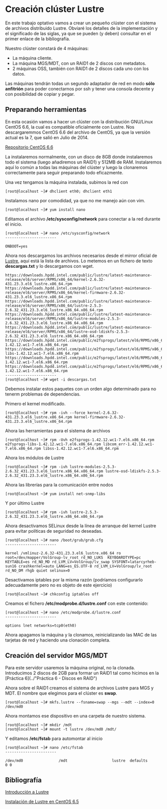 # Creación clúster Lustre

En este trabajo optativo vamos a crear un pequeño clúster con el sistema de archivos distribuido Lustre. Obviaré los detalles de la implementación y el significado de las siglas, ya que se pueden (y deben) consultar en el primer enlace de la bibliografía.

Nuestro clúster constará de 4 máquinas:

- La máquina cliente.
- La máquina MGS/MDT, con un RAID1 de 2 discos con metadatos.
- 2 máquinas OSS, también con RAID1 de 2 discos cada uno con los datos.

Las máquinas tendrán todas un segundo adaptador de red en modo **sólo anfitrión** para poder conectarnos por ssh y tener una consola decente y con posibilidad de copiar y pegar.

## Preparando herramientas

En esta ocasión vamos a hacer un clúster con la distribución GNU/Linux CentOS 6.6, la cual es compatible oficialmente con Lustre. Nos descargaremmos CentOS 6.6 del archivo de CentOS, ya que la versión actual es la 7, que salió en Julio de 2014.

[Repositorio CentOS 6.6](http://isoredirect.centos.org/centos/6/isos/x86_64/)

La instalaremos normalmente, con un disco de 8GB donde instalaremos todo el sistema (luego añadiremos un RAID1) y 512MB de RAM. Instalaremos aquí lo común a todas las máquinas del clúster y luego la clonaremos correctamente para seguir preparando todo eficazmente.

Una vez tengamos la máquina instalada, subimos la red con

```
[root@localhost ~]# dhclient eth0; dhclient eth1
```

Instalamos nano por comodidad, ya que no me manejo aún con vim.

```
[root@localhost ~]# yum install nano
```

Editamos el archivo **/etc/sysconfig/network** para conectar a la red durante el inicio.

```
[root@localhost ~]# nano /etc/sysconfig/network
-----------------------

ONBOOT=yes
```

Ahora nos descargamos los archivos necesarios desde el mirror oficial de [Lustre](http://downloads.whamcloud.com/public/lustre/latest-maintenance-release/), aquí está la lista de archivos. Lo metemos en un fichero de texto **descargas.txt** y lo descargamos con wget.

```
https://downloads.hpdd.intel.com/public/lustre/latest-maintenance-release/el6/server/RPMS/x86_64/kernel-2.6.32-431.23.3.el6_lustre.x86_64.rpm
https://downloads.hpdd.intel.com/public/lustre/latest-maintenance-release/el6/server/RPMS/x86_64/kernel-firmware-2.6.32-431.23.3.el6_lustre.x86_64.rpm
https://downloads.hpdd.intel.com/public/lustre/latest-maintenance-release/el6/server/RPMS/x86_64/lustre-2.5.3-2.6.32_431.23.3.el6_lustre.x86_64.x86_64.rpm
https://downloads.hpdd.intel.com/public/lustre/latest-maintenance-release/el6/server/RPMS/x86_64/lustre-modules-2.5.3-2.6.32_431.23.3.el6_lustre.x86_64.x86_64.rpm
https://downloads.hpdd.intel.com/public/lustre/latest-maintenance-release/el6/server/RPMS/x86_64/lustre-osd-ldiskfs-2.5.3-2.6.32_431.23.3.el6_lustre.x86_64.x86_64.rpm
https://downloads.hpdd.intel.com/public/e2fsprogs/latest/el6/RPMS/x86_64/e2fsprogs-1.42.12.wc1-7.el6.x86_64.rpm
https://downloads.hpdd.intel.com/public/e2fsprogs/latest/el6/RPMS/x86_64/e2fsprogs-libs-1.42.12.wc1-7.el6.x86_64.rpm
https://downloads.hpdd.intel.com/public/e2fsprogs/latest/el6/RPMS/x86_64/libcom_err-1.42.12.wc1-7.el6.x86_64.rpm
https://downloads.hpdd.intel.com/public/e2fsprogs/latest/el6/RPMS/x86_64/libss-1.42.12.wc1-7.el6.x86_64.rpm
-----------------------
[root@localhost ~]# wget -i descargas.txt
```

Debemos instalar estos paquetes con un orden algo determinado para no tenerm problemas de dependencias.

Primero el kernel modificado.

```
[root@localhost ~]# rpm -ivh --force kernel-2.6.32-431.23.3.el6_lustre.x86_64.rpm kernel-firmware-2.6.32-431.23.3.el6_lustre.x86_64.rpm
```

Ahora las herramientas para el sistema de archivos

```
[root@localhost ~]# rpm -Uvh e2fsprogs-1.42.12.wc1-7.el6.x86_64.rpm e2fsprogs-libs-1.42.12.wc1-7.el6.x86_64.rpm libcom_err-1.42.12.wc1-7.el6.x86_64.rpm libss-1.42.12.wc1-7.el6.x86_64.rpm
```

Ahora los módulos de Lustre

```
[root@localhost ~]# rpm -ivh lustre-modules-2.5.3-2.6.32_431.23.3.el6_lustre.x86_64.x86_64.rpm lustre-osd-ldiskfs-2.5.3-2.6.32_431.23.3.el6_lustre.x86_64.x86_64.rpm
```

Ahora las librerías para la comunicación entre nodos

```
[root@localhost ~]# yum install net-snmp-libs
```

Y por último Lustre

```
[root@localhost ~]# rpm -ivh lustre-2.5.3-2.6.32_431.23.3.el6_lustre.x86_64.x86_64.rpm
```

Ahora desactivamos SELinux desde la línea de arranque del kernel Lustre para evitar políticas de seguridad no deseadas.

```
[root@localhost ~]# nano /boot/grub/grub.cfg
-----------------------

kernel /vmlinuz-2.6.32-431.23.3.el6_lustre.x86_64 ro root=/dev/mapper/VolGroup-lv_root rd_NO_LUKS  KEYBOARDTYPE=pc KEYTABLE=es rd_NO_MD rd_LVM_LV=VolGroup/lv_swap SYSFONT=latarcyrheb-sun16 crashkernel=auto LANG=es_ES.UTF-8 rd_LVM_LV=VolGroup/lv_root rd_NO_DM rhgb quiet selinux=0

```

Desactivamos iptables por la misma razón (podríamos configurarlo adecuadamente pero no es objeto de este ejercicio)

```
[root@localhost ~]# chkconfig iptables off
```

Creamos el fichero **/etc/modprobe.d/lustre.conf** con este contenido:

```
[root@localhost ~]# nano /etc/modprobe.d/lustre.conf
-----------------------

options lnet networks=tcp0(eth0)
```

Ahora apagamos la máquina y la clonamos, reinicializando las MAC de las tarjetas de red y haciendo una clonación completa.

## Creación del servidor MGS/MDT

Para este servidor usaremos la máquina original, no la clonada. Introducimos 2 discos de 2GB para formar un RAID1 tal como hicimos en la [Práctica 6](../"Práctica 6 - Discos en RAID")

Ahora sobre el RAID1 creamos el sistema de archivos Lustre para MGS y MDT. El nombre que elegimos para el clúster es **swap**.

```
[root@localhost ~]# mkfs.lustre --fsname=swap --mgs --mdt --index=0 /dev/md0
```

Ahora montamos ese dispositivo en una carpeta de nuestro sistema.

```
[root@localhost ~]# mkdir /mdt
[root@localhost ~]# mount -t lustre /dev/md0 /mdt/
```

Y editamos **/etc/fstab** para automontar al inicio

```
[root@localhost ~]# nano /etc/fstab
-----------------------

/dev/md0                /mdt                    lustre  defaults        0 0
```

## Bibliografía

[Introducción a Lustre](http://www.systerminal.com/2014/07/21/introduccion-a-lustre/)

[Instalación de Lustre en CentOS 6.5](http://www.systerminal.com/2014/07/21/instalacion-de-lustre-en-centos-6-5/)
